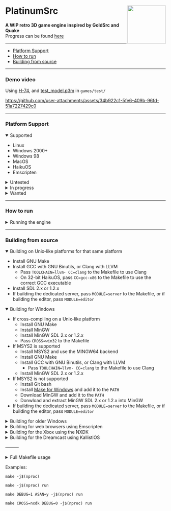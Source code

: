 # PlatinumSrc<img src="https://raw.githubusercontent.com/PQCraft/PlatinumSrc/master/internal/resources/icons/logo.png" align="right" height="120"/>
**A WIP retro 3D game engine inspired by GoldSrc and Quake**<br>
Progress can be found [here](TODO.md)

---
- [Platform Support](#platform-support)
- [How to run](#how-to-run)
- [Building from source](#building-from-source)

---
### Demo video
Using [H-74](https://github.com/PQCraft/H-74), and [test_model.p3m](https://github.com/PQCraft/PQCraft/raw/master/test_model.p3m) in `games/test/`

https://github.com/user-attachments/assets/34b922c1-5fe6-409b-96fd-51a7227429c0

---
### Platform Support
<details open><summary>Supported</summary>

- Linux
- Windows 2000+
- Windows 98
- MacOS
- HaikuOS
- Emscripten
</details>
<details><summary>Untested</summary>

- FreeBSD
- NetBSD
- OpenBSD
</details>
<details><summary>In progress</summary>

- Xbox \(NXDK\)
    - Needs an XGU renderer
- Dreamcast
    - Needs a PowerVR renderer
- 3DS
    - Needs a Citro3D renderer
- GameCube
    - Needs an OpenGX renderer
- Wii
    - Needs an OpenGX renderer
- PS2
    - Needs a GSKit renderer
</details>
<details><summary>Wanted</summary>

- Android
    - Need to finish the touch UI
    - Need to figure out how to build directly from the Makefile
- UWP/GameSDK
    - Needs a D3D 9 renderer
- Xbox \(XDK\)
    - Needs a D3D 7/8 renderer
- PSP
- PS Vita
</details>

---
### How to run
<details><summary>Running the engine</summary>

1. Download a game \(the engine will not run without a game\)
    - [H-74](https://github.com/PQCraft/H-74)
2. Drop the game into a directory called `games` and use the `-game` option, or ensure the `defaultgame` variable in `internal/config.cfg` is set to the game's directory name
3. Put any mods into a directory called `mods` and use the `-mods` option, or ensure they are listed in the `mods` variable in one of the configs
    - You can use `config.cfg` in `internal/` or in the game's user data directory
    - Mods are listed as comma-separated values without spaces between values
4. Run the executable
</details>

---
### Building from source
<details open><summary>Building on Unix-like platforms for that same platform</summary>

- Install GNU Make
- Install GCC with GNU Binutils, or Clang with LLVM
    - Pass `TOOLCHAIN=llvm- CC=clang` to the Makefile to use Clang
    - On 32-bit HaikuOS, pass `CC=gcc-x86` to the Makefile to use the correct GCC executable
- Install SDL 2.x or 1.2.x
- If building the dedicated server, pass `MODULE=server` to the Makefile, or if building the editor, pass `MODULE=editor`
</details>
<details open><summary>Building for Windows</summary>

- If cross-compiling on a Unix-like platform
    - Install GNU Make
    - Install MinGW
    - Install MinGW SDL 2.x or 1.2.x
    - Pass `CROSS=win32` to the Makefile
- If MSYS2 is supported
    - Install MSYS2 and use the MINGW64 backend
    - Install GNU Make
    - Install GCC with GNU Binutils, or Clang with LLVM
        - Pass `TOOLCHAIN=llvm- CC=clang` to the Makefile to use Clang
    - Install MinGW SDL 2.x or 1.2.x
- If MSYS2 is not supported
    - Install Git bash
    - Install [Make for Windows](https://sourceforge.net/projects/gnuwin32/files/make/3.81/make-3.81.exe/download) and add it to the `PATH`
    - Download MinGW and add it to the `PATH`
    - Donwload and extract MinGW SDL 2.x or 1.2.x into MinGW
- If building the dedicated server, pass `MODULE=server` to the Makefile, or if building the editor, pass `MODULE=editor`
</details>
<details><summary>Building for older Windows</summary>

- Download [MinGW 7.1.0 win32 sjlj](https://sourceforge.net/projects/mingw-w64/files/Toolchains%20targetting%20Win32/Personal%20Builds/mingw-builds/7.1.0/threads-win32/sjlj/i686-7.1.0-release-win32-sjlj-rt_v5-rev2.7z/download) and add it to the `PATH`
    - It might work with other versions but they need to not require `___mb_cur_max_func` from msvcrt.dll or `AddVectoredExceptionHandler` from kernel32.dll
- If cross-compiling on a Unix-like platform
    - Install Wine
    - Pass `CROSS=win32 TOOLCHAIN='wine '` to the Makefile
- If bulding for Windows 2000
    - Download [psrc-sdl2 MinGW 7.1.0 build](https://github.com/PQCraft/psrc-sdl2/releases/latest/download/SDL2-devel-2.29.0-mingw-7.1.0.zip), and extract it to `external/Windows_i686`
- If building for Windows 98
    - Download [SDL 1.2.x modified to be compatible with Windows 98](https://github.com/PQCraft/PQCraft/raw/master/SDL_1_2_Win98.zip), and extract it to `external/Windows_i686`
    - Pass `USESDL1=y NOMT=y` to the Makefile
- If building the dedicated server, pass `MODULE=server` to the Makefile, or if building the editor, pass `MODULE=editor`
</details>
<details><summary>Building for web browsers using Emscripten</summary>

- Install GNU Make
- Install Emscripten
- Pass `CROSS=emscr` to the Makefile
</details>
<details><summary>Building for the Xbox using the NXDK</summary>

- Set up the [NXDK](https://github.com/XboxDev/nxdk)
    - [The modified CXBE from PR #655 is needed](https://github.com/PQCraft/nxdk/tree/master/tools/cxbe)
    - [The extract-xiso symlink fixes are recommended](https://github.com/PQCraft/extract-xiso)
    - [See here for NXDK's dependencies](https://github.com/XboxDev/nxdk/wiki/Install-the-Prerequisites)
- Set up [XGU](https://github.com/dracc/xgu)
    1. Go to the NXDK directory
    2. Go into the `lib/` directory
    3. Clone XGU into an `xgu/` directory
- Set up the `xiso` directory
    1. Create a directory called `xiso`
    2. Copy \(or symlink\) the `internal` directory into `xiso/`
    3. Copy \(or symlink\) the games and/or mods you want to include in the disc image
        - There should be a directory \(or link\) called `games`, and if you have mods, a directory \(or link\) called `mods`
- Pass `CROSS=nxdk` to the Makefile
</details>
<details><summary>Building for the Dreamcast using KallistiOS</summary>

- Set up [KallistiOS](http://gamedev.allusion.net/softprj/kos)
    - See [this wiki page](https://dreamcast.wiki/Getting_Started_with_Dreamcast_development) for a tutorial
- Set up [img4dc](https://github.com/Kazade/img4dc)
    1. Go into the KallistiOS directory
    2. Go into `utils/`
    3. Git clone `https://github.com/Kazade/img4dc`
    4. Enter `img4dc/` and build it
- Set up the `cdi` directory
    1. Create a directory called `cdi`
    2. Copy \(or symlink\) the `internal` directory into `cdi/`
    3. Copy \(or symlink\) the games and/or mods you want to include in the disc image
- Pass `CROSS=dc` to the Makefile
</details>
<!--
<details><summary>Building for the PlayStation 2 using the ps2dev sdk</summary>
- Set up the [ps2dev SDK](https://github.com/ps2dev/ps2dev)
    - See [this forum post](https://www.ps2-home.com/forum/viewtopic.php?t=9488) for a tutorial
- Pass `CROSS=ps2` to the Makefile
</details>
-->

———
<details><summary>Full Makefile usage</summary>

- Rules
    - `build` - Build an executable or ROM
    - `run` - Build an executable or ROM and run it
    - `clean` - Clean up intermediate files
    - `distclean` - Clean up intermediate and output files
    - `externclean` - Clean up external tools
- Variables
    - Build options
        - `MODULE` - Which module to build \(default is `engine`\)
            - `engine` - Game engine
            - `server` - Standalone server
            - `editor` - Map editor
        - `CROSS` - Cross compile
            - `win32` - Windows 2000+ or Windows 98 with KernelEx
            - `emscr` - Emscripten
            - `nxdk` - Xbox using NXDK
            - `dc` - Dreamcast using KallistiOS
            <!--
            - `ps2` - PS2 using ps2dev sdk
            -->
        - `ONLYBIN` - Set to `y` to skip making a disc image.
        - `O` - Set the optimization level \(default is `2` if `DEBUG` is unset or `g` if `DEBUG` is set\)
        - `M32` - Set to `y` to produce a 32-bit binary
        - `NATIVE` - Set to `y` to tune the build for the native system
        - `DEBUG` - Enable debug symbols and messages
            - `0` - Symbols only
            - `1` - Basic messages
            - `2` - Advanced messages
            - `3` - Detailed messages
        - `ASAN` - Set to `y` to enable the address sanitizer \(requires `DEBUG` to be set\)
        - `NOSTRIP` - Set to `y` to not strip symbols
        - `NOLTO` - Set to `y` to disable link-time optimization \(ignored if `DEBUG` is set\)
        - `NOFASTMATH` - Set to `y` to disable `-ffast-math`
        - `NOSIMD` - Set to `y` to not use SIMD
        - `NOMT` - Set to `y` to disable multithreading
    - Features and backends
        - `USESTDIODS` - Set to `y` to use fopen\(\), fread\(\), and fclose\(\) in place of open\(\), read\(\), and close\(\) in the datastream code
        - `USEDISCORDGAMESDK` - Set to `y` to include the Discord Game SDK
        - `USEGL` - Set to `y` to include OpenGL support
        - `USEGL11` - Set to `y` to include OpenGL 1.1 support
        - `USEGL33` - Set to `y` to include OpenGL 3.3 support
        - `USEGLES30` - Set to `y` to include OpenGL ES 3.0 support
        - `USEGLAD` - Set to `y` to use glad instead of the system's GL library directly
        - `USEWEAKGL` - Set to `y` to mark `gl[A-Z]*` symbols as weak
        - `USEMINIMP3` - Set to `y` to include MiniMP3 for MP3 support
        - `USESTDTHREAD` - Set to `y` to use C11 threads
        - Windows
            - `USEWINPTHREAD` - Set to `y` to use winpthread instead of win32 threads
    - Toolchain options
        - `CC` - C compiler
        - `LD` - Linker \(defaults to `CC`'s value\)
        - `AR` - Archiver
        - `STRIP` - Symbol remover
        - `OBJCOPY` - Executable editor
        - `TOOLCHAIN` - Text to prepend to tool names
        - `CFLAGS` - Extra C compiler flags
        - `CPPFLAGS` - Extra C preprocessor flags
        - `LDFLAGS` - Extra linker flags
        - `LDLIBS` - Extra linker libraries
        - `RUNFLAGS` - Flags to pass to the executable
        - `EMULATOR` - Command used to run the executable or ROM
        - `EMUFLAGS` - Flags to pass to the emulator
        - `EMUPATHFLAG` - Flag used to specify the executable or ROM path
        - Windows
            - `WINDRES` - Windows resource compiler
        - Emscripten
            - `EMSCR_SHELL` - Path to the shell file
        - NXDK
            - `XBE_TITLE` - XBE title and XISO name \(default is `PlatinumSrc`\)
            - `XBE_TITLEID` - XBE title ID \(default is `PQ-001`\)
            - `XBE_VERSION` - XBE version \(default is taken from `version.h`\)
            - `XBE_XTIMAGE` - Path to XPR image \(default is `icons/engine.xpr`\)
            - `XISO` - Path to write XISO to \(default is `$(OUTDIR)/$(XBE_TITLE).xiso.iso`\)
            - `XISODIR` - Path to make the XISO from \(default is `$(OUTDIR)/xiso`\)
        - Dreamcast
            - `IP_TITLE` - IP.BIN title and CDI name \(default is `PlatinumSrc`\)
            - `IP_COMPANY` - IP.BIN company name \(default is `PQCraft`\)
            - `IP_MRIMAGE` - Path to MR image \(default is `icons/engine.mr`\)
            - `CDI` - Path to write CDI to \(default is `$(OUTDIR)/$(IP_TITLE).cdi`\)
            - `CDIDIR` - Path to make the CDI from \(default is `$(OUTDIR)/cdi`\)
</details>

Examples:
```
make -j$(nproc)
```
```
make -j$(nproc) run
```
```
make DEBUG=1 ASAN=y -j$(nproc) run
```
```
make CROSS=nxdk DEBUG=0 -j$(nproc) run
```
